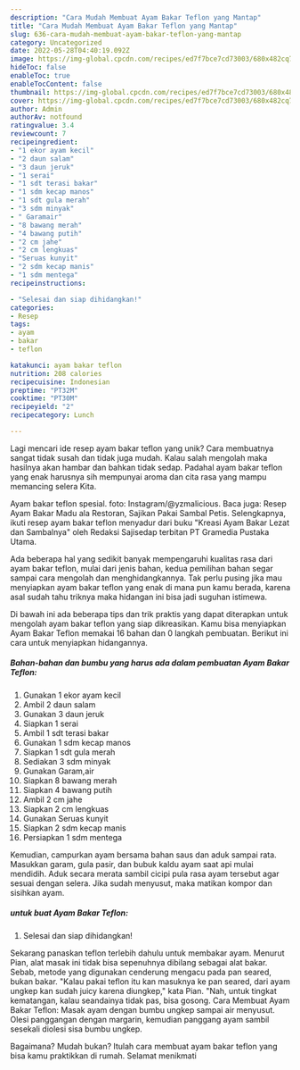 ```yaml
---
description: "Cara Mudah Membuat Ayam Bakar Teflon yang Mantap"
title: "Cara Mudah Membuat Ayam Bakar Teflon yang Mantap"
slug: 636-cara-mudah-membuat-ayam-bakar-teflon-yang-mantap
category: Uncategorized
date: 2022-05-28T04:40:19.092Z
image: https://img-global.cpcdn.com/recipes/ed7f7bce7cd73003/680x482cq70/ayam-bakar-teflon-foto-resep-utama.jpg
hideToc: false
enableToc: true
enableTocContent: false
thumbnail: https://img-global.cpcdn.com/recipes/ed7f7bce7cd73003/680x482cq70/ayam-bakar-teflon-foto-resep-utama.jpg
cover: https://img-global.cpcdn.com/recipes/ed7f7bce7cd73003/680x482cq70/ayam-bakar-teflon-foto-resep-utama.jpg
author: Admin
authorAv: notfound
ratingvalue: 3.4
reviewcount: 7
recipeingredient:
- "1 ekor ayam kecil"
- "2 daun salam"
- "3 daun jeruk"
- "1 serai"
- "1 sdt terasi bakar"
- "1 sdm kecap manos"
- "1 sdt gula merah"
- "3 sdm minyak"
- " Garamair"
- "8 bawang merah"
- "4 bawang putih"
- "2 cm jahe"
- "2 cm lengkuas"
- "Seruas kunyit"
- "2 sdm kecap manis"
- "1 sdm mentega"
recipeinstructions:

- "Selesai dan siap dihidangkan!"
categories:
- Resep
tags:
- ayam
- bakar
- teflon

katakunci: ayam bakar teflon 
nutrition: 208 calories
recipecuisine: Indonesian
preptime: "PT32M"
cooktime: "PT30M"
recipeyield: "2"
recipecategory: Lunch

---
```





Lagi mencari ide resep ayam bakar teflon yang unik? Cara membuatnya sangat tidak susah dan tidak juga mudah. Kalau salah mengolah maka hasilnya akan hambar dan bahkan tidak sedap. Padahal ayam bakar teflon yang enak harusnya sih mempunyai aroma dan cita rasa yang mampu memancing selera Kita.





Ayam bakar teflon spesial. foto: Instagram/@yzmalicious. Baca juga: Resep Ayam Bakar Madu ala Restoran, Sajikan Pakai Sambal Petis. Selengkapnya, ikuti resep ayam bakar teflon menyadur dari buku &#34;Kreasi Ayam Bakar Lezat dan Sambalnya&#34; oleh Redaksi Sajisedap terbitan PT Gramedia Pustaka Utama.

Ada beberapa hal yang sedikit banyak mempengaruhi kualitas rasa dari ayam bakar teflon, mulai dari jenis bahan, kedua pemilihan bahan segar sampai cara mengolah dan menghidangkannya. Tak perlu pusing jika mau menyiapkan ayam bakar teflon yang enak di mana pun kamu berada, karena asal sudah tahu triknya maka hidangan ini bisa jadi suguhan istimewa.






Di bawah ini ada beberapa tips dan trik praktis yang dapat diterapkan untuk mengolah ayam bakar teflon yang siap dikreasikan. Kamu bisa menyiapkan Ayam Bakar Teflon memakai 16 bahan dan 0 langkah pembuatan. Berikut ini cara untuk menyiapkan hidangannya.

<!--inarticleads1-->

##### Bahan-bahan dan bumbu yang harus ada dalam pembuatan Ayam Bakar Teflon:

1. Gunakan 1 ekor ayam kecil
1. Ambil 2 daun salam
1. Gunakan 3 daun jeruk
1. Siapkan 1 serai
1. Ambil 1 sdt terasi bakar
1. Gunakan 1 sdm kecap manos
1. Siapkan 1 sdt gula merah
1. Sediakan 3 sdm minyak
1. Gunakan  Garam,air
1. Siapkan 8 bawang merah
1. Siapkan 4 bawang putih
1. Ambil 2 cm jahe
1. Siapkan 2 cm lengkuas
1. Gunakan Seruas kunyit
1. Siapkan 2 sdm kecap manis
1. Persiapkan 1 sdm mentega


Kemudian, campurkan ayam bersama bahan saus dan aduk sampai rata. Masukkan garam, gula pasir, dan bubuk kaldu ayam saat api mulai mendidih. Aduk secara merata sambil cicipi pula rasa ayam tersebut agar sesuai dengan selera. Jika sudah menyusut, maka matikan kompor dan sisihkan ayam. 

<!--inarticleads2-->

#####  untuk buat Ayam Bakar Teflon:


1. Selesai dan siap dihidangkan!

Sekarang panaskan teflon terlebih dahulu untuk membakar ayam. Menurut Pian, alat masak ini tidak bisa sepenuhnya dibilang sebagai alat bakar. Sebab, metode yang digunakan cenderung mengacu pada pan seared, bukan bakar. &#34;Kalau pakai teflon itu kan masuknya ke pan seared, dari ayam ungkep kan sudah juicy karena diungkep,&#34; kata Pian. &#34;Nah, untuk tingkat kematangan, kalau seandainya tidak pas, bisa gosong. Cara Membuat Ayam Bakar Teflon: Masak ayam dengan bumbu ungkep sampai air menyusut. Olesi panggangan dengan margarin, kemudian panggang ayam sambil sesekali diolesi sisa bumbu ungkep. 

Bagaimana? Mudah bukan? Itulah cara membuat ayam bakar teflon yang bisa kamu praktikkan di rumah. Selamat menikmati
